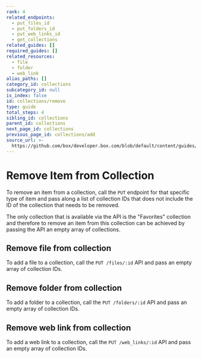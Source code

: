 ```yaml
---
rank: 4
related_endpoints:
  - put_files_id
  - put_folders_id
  - put_web_links_id
  - get_collections
related_guides: []
required_guides: []
related_resources:
  - file
  - folder
  - web_link
alias_paths: []
category_id: collections
subcategory_id: null
is_index: false
id: collections/remove
type: guide
total_steps: 4
sibling_id: collections
parent_id: collections
next_page_id: collections
previous_page_id: collections/add
source_url: >-
  https://github.com/box/developer.box.com/blob/default/content/guides/collections/remove.md
---
```

# Remove Item from Collection

To remove an item from a collection, call the `PUT` endpoint for that specific
type of item and pass along a list of collection IDs that does not include the
ID of the collection that needs to be removed.

<Message warning>

The only collection that is available via the API is the "Favorites"
collection and therefore to remove an item from this collection can be
achieved by passing the API an empty array of collections.

</Message>

## Remove file from collection

To add a file to a collection, call the `PUT /files/:id` API and pass an empty
array of collection IDs.

<Samples id='put_files_id' variant='remove_from_collection' >

</Samples>

## Remove folder from collection

To add a folder to a collection, call the `PUT /folders/:id` API and pass an
empty array of collection IDs.

<Samples id='put_folders_id' variant='remove_from_collection' >

</Samples>

## Remove web link from collection

To add a web link to a collection, call the `PUT /web_links/:id` API and pass an
empty array of collection IDs.

<Samples id='put_web_links_id' variant='remove_from_collection' >

</Samples>